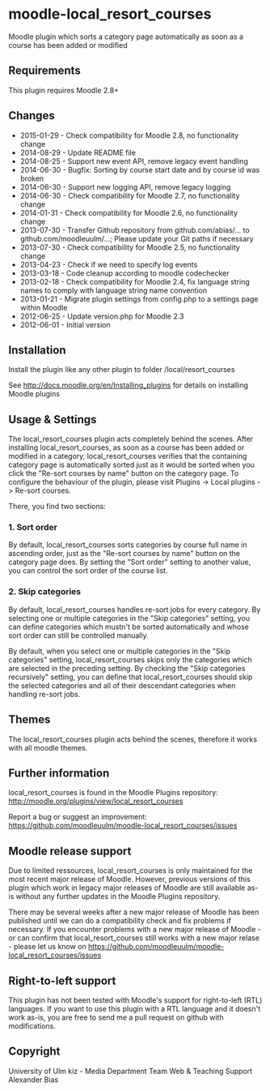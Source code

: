 moodle-local_resort_courses
===========================

Moodle plugin which sorts a category page automatically as soon as a course has been added or modified


Requirements
------------

This plugin requires Moodle 2.8+


Changes
-------

* 2015-01-29 - Check compatibility for Moodle 2.8, no functionality change
* 2014-08-29 - Update README file
* 2014-08-25 - Support new event API, remove legacy event handling
* 2014-06-30 - Bugfix: Sorting by course start date and by course id was broken
* 2014-06-30 - Support new logging API, remove legacy logging
* 2014-06-30 - Check compatibility for Moodle 2.7, no functionality change
* 2014-01-31 - Check compatibility for Moodle 2.6, no functionality change
* 2013-07-30 - Transfer Github repository from github.com/abias/... to github.com/moodleuulm/...; Please update your Git paths if necessary
* 2013-07-30 - Check compatibility for Moodle 2.5, no functionality change
* 2013-04-23 - Check if we need to specify log events
* 2013-03-18 - Code cleanup according to moodle codechecker
* 2013-02-18 - Check compatibility for Moodle 2.4, fix language string names to comply with language string name convention
* 2013-01-21 - Migrate plugin settings from config.php to a settings page within Moodle
* 2012-06-25 - Update version.php for Moodle 2.3
* 2012-06-01 - Initial version


Installation
------------

Install the plugin like any other plugin to folder
/local/resort_courses

See http://docs.moodle.org/en/Installing_plugins for details on installing Moodle plugins


Usage & Settings
----------------

The local_resort_courses plugin acts completely behind the scenes. After installing local_resort_courses, as soon as a course has been added or modified in a category, local_resort_courses verifies that the containing category page is automatically sorted just as it would be sorted when you click the "Re-sort courses by name" button on the category page.
To configure the behaviour of the plugin, please visit Plugins -> Local plugins -> Re-sort courses.

There, you find two sections:

### 1. Sort order

By default, local_resort_courses sorts categories by course full name in ascending order, just as the "Re-sort courses by name" button on the category page does. By setting the "Sort order" setting to another value, you can control the sort order of the course list.

### 2. Skip categories

By default, local_resort_courses handles re-sort jobs for every category. By selecting one or multiple categories in the "Skip categories" setting, you can define categories which mustn't be sorted automatically and whose sort order can still be controlled manually.

By default, when you select one or multiple categories in the "Skip categories" setting, local_resort_courses skips only the categories which are selected in the preceding setting. By checking the "Skip categories recursively" setting, you can define that local_resort_courses should skip the selected categories and all of their descendant categories when handling re-sort jobs.


Themes
------

The local_resort_courses plugin acts behind the scenes, therefore it works with all moodle themes.


Further information
-------------------

local_resort_courses is found in the Moodle Plugins repository: http://moodle.org/plugins/view/local_resort_courses

Report a bug or suggest an improvement: https://github.com/moodleuulm/moodle-local_resort_courses/issues


Moodle release support
----------------------

Due to limited ressources, local_resort_courses is only maintained for the most recent major release of Moodle. However, previous versions of this plugin which work in legacy major releases of Moodle are still available as-is without any further updates in the Moodle Plugins repository.

There may be several weeks after a new major release of Moodle has been published until we can do a compatibility check and fix problems if necessary. If you encounter problems with a new major release of Moodle - or can confirm that local_resort_courses still works with a new major relase - please let us know on https://github.com/moodleuulm/moodle-local_resort_courses/issues


Right-to-left support
---------------------

This plugin has not been tested with Moodle's support for right-to-left (RTL) languages.
If you want to use this plugin with a RTL language and it doesn't work as-is, you are free to send me a pull request on
github with modifications.


Copyright
---------

University of Ulm
kiz - Media Department
Team Web & Teaching Support
Alexander Bias
